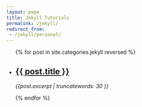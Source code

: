 ```yaml
---
layout: page
title: Jekyll Tutorials
permalink: /jekyll/
redirect_from:
 - /jekyll/personal/
---
```

<ul class="post-list">
	{% for post in site.categories.jekyll reversed %}
      <li>	
        <h2>
         <a class="post-link" href="{{ post.url | prepend: site.baseurl }}">{{ post.title }}</a>   
        </h2>
	<p><i>{{post.excerpt | truncatewords: 30 }}</i></p>
      </li>
    {% endfor %}
  </ul>